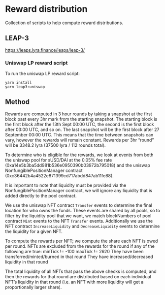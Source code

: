 # Reward distribution

Collection of scripts to help compute reward distributions.

## LEAP-3

https://leaps.lyra.finance/leaps/leap-3/

### Uniswap LP reward script

To run the uniswap LP reward script:

```
yarn install
yarn leap3:uniswap
```

## Method

Rewards are computed in 3 hour rounds by taking a snapshot at the first block past every 3hr mark from the starting snapshot. The starting block is the first block after the 13th Sept 00:00 UTC, the second is the first block after 03:00 UTC, and so on. The last snapshot will be the first block after 27 September 00:00 UTC. This means that the time between snapshots can vary, however the rewards will remain constant. Rewards per 3hr “round” will be 3348.2 lyra (37500 lyra / 112 rounds total).

To determine who is eligible for the rewards, we look at events from both the uniswap pool for sUSD/DAI at the 0.05% fee rate (0xa14e5b3ba5dd981b536e0950390b03972b795018) and the uniswap NonfungiblePositionManager contract (0xc36442b4a4522e871399cd717abdd847ab11fe88).

It is important to note that liquidity must be provided via the NonfungiblePositionManager contract, we will ignore any liquidity that is added directly to the pool contract.

We use the uniswap NFT contract `Transfer` events to determine the final location for who owns the funds. These events are shared by all pools, so to filter by the liquidity pool that we want, we match blockNumbers of pool contract `Mint` events to the NFT `Transfer` events. Additionally we use the NFT contract `IncreaseLiquidity` and `DecreaseLiquidity` events to determine the liquidity for a given NFT.

To compute the rewards per NFT; we compute the share each NFT is owed per round. NFTs are excluded from the rewards for the round if any of the following are true:
minTick != -100
maxTick != 2620
They have been transferred/minted/burned in that round
They have increased/decreased liquidity in that round

The total liquidity of all NFTs that pass the above checks is computed, and then the rewards for that round are distributed based on each individual NFT’s liquidity in that round (i.e. an NFT with more liquidity will get a proportionally larger share).
